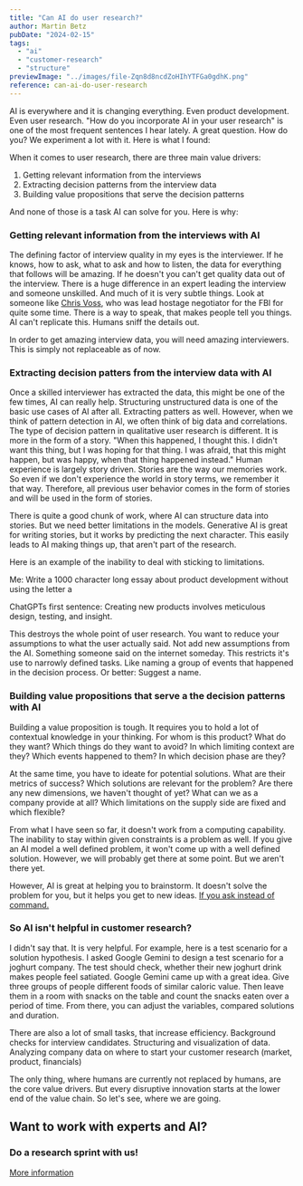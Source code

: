 ```yaml
---
title: "Can AI do user research?"
author: Martin Betz
pubDate: "2024-02-15"
tags:
  - "ai"
  - "customer-research"
  - "structure"
previewImage: "../images/file-Zqn8d8ncdZoHIhYTFGa0gdhK.png"
reference: can-ai-do-user-research
---
```


AI is everywhere and it is changing everything. Even product development. Even user research. "How do you incorporate AI in your user research" is one of the most frequent sentences I hear lately. A great question. How do you? We experiment a lot with it. Here is what I found:

When it comes to user research, there are three main value drivers:

1. Getting relevant information from the interviews
2. Extracting decision patterns from the interview data
3. Building value propositions that serve the decision patterns

And none of those is a task AI can solve for you. Here is why:

### Getting relevant information from the interviews with AI

The defining factor of interview quality in my eyes is the interviewer. If he knows, how to ask, what to ask and how to listen, the data for everything that follows will be amazing. If he doesn't you can't get quality data out of the interview. There is a huge difference in an expert leading the interview and someone unskilled. And much of it is very subtle things. Look at someone like [Chris Voss](https://youtu.be/q8CHXefn7B4?si=GJEv4ZA8p1eWHXrn), who was lead hostage negotiator for the FBI for quite some time. There is a way to speak, that makes people tell you things. AI can't replicate this. Humans sniff the details out.

In order to get amazing interview data, you will need amazing interviewers. This is simply not replaceable as of now.

### Extracting decision patters from the interview data with AI

Once a skilled interviewer has extracted the data, this might be one of the few times, AI can really help. Structuring unstructured data is one of the basic use cases of AI after all. Extracting patters as well. However, when we think of pattern detection in AI, we often think of big data and correlations. The type of decision pattern in qualitative user research is different. It is more in the form of a story. "When this happened, I thought this. I didn't want this thing, but I was hoping for that thing. I was afraid, that this might happen, but was happy, when that thing happened instead." Human experience is largely story driven. Stories are the way our memories work. So even if we don't experience the world in story terms, we remember it that way. Therefore, all previous user behavior comes in the form of stories and will be used in the form of stories.

There is quite a good chunk of work, where AI can structure data into stories. But we need better limitations in the models. Generative AI is great for writing stories, but it works by predicting the next character. This easily leads to AI making things up, that aren't part of the research.

Here is an example of the inability to deal with sticking to limitations.

Me: Write a 1000 character long essay about product development without using the letter a

ChatGPTs first sentence: Creating new products involves meticulous design, testing, and insight.

This destroys the whole point of user research. You want to reduce your assumptions to what the user actually said. Not add new assumptions from the AI. Something someone said on the internet someday. This restricts it's use to narrowly defined tasks. Like naming a group of events that happened in the decision process. Or better: Suggest a name.

### Building value propositions that serve a the decision patterns with AI

Building a value proposition is tough. It requires you to hold a lot of contextual knowledge in your thinking. For whom is this product? What do they want? Which things do they want to avoid? In which limiting context are they? Which events happened to them? In which decision phase are they?

At the same time, you have to ideate for potential solutions. What are their metrics of success? Which solutions are relevant for the problem? Are there any new dimensions, we haven't thought of yet? What can we as a company provide at all? Which limitations on the supply side are fixed and which flexible?

From what I have seen so far, it doesn't work from a computing capability. The inability to stay within given constraints is a problem as well. If you give an AI model a well defined problem, it won't come up with a well defined solution. However, we will probably get there at some point. But we aren't there yet.

However, AI is great at helping you to brainstorm. It doesn't solve the problem for you, but it helps you get to new ideas. [If you ask instead of command.](/en/blog/questioning-artificial-intelligence/)

### So AI isn't helpful in customer research?

I didn't say that. It is very helpful. For example, here is a test scenario for a solution hypothesis. I asked Google Gemini to design a test scenario for a joghurt company. The test should check, whether their new joghurt drink makes people feel satiated. Google Gemini came up with a great idea. Give three groups of people different foods of similar caloric value. Then leave them in a room with snacks on the table and count the snacks eaten over a period of time. From there, you can adjust the variables, compared solutions and duration.

There are also a lot of small tasks, that increase efficiency. Background checks for interview candidates. Structuring and visualization of data. Analyzing company data on where to start your customer research (market, product, financials)

The only thing, where humans are currently not replaced by humans, are the core value drivers. But every disruptive innovation starts at the lower end of the value chain. So let's see, where we are going.



## Want to work with experts and AI?

### Do a research sprint with us!

[More information](/services/jobs-to-be-done-agency/)
